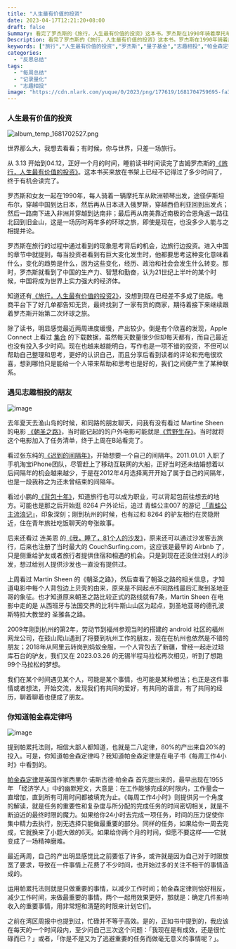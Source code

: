 ```yaml
---
title: "人生最有价值的投资"
date: 2023-04-17T12:21:20+08:00
draft: false
Summary: 看完了罗杰斯的《旅行，人生最有价值的投资》这本书。罗杰斯在1990年骑着摩托车从欧洲顿琴出发，途径伊斯坦布尔，穿越中国到达日本，然后再从日本穿越西伯利亚回到出发点；然后一路南下进入非洲穿过非洲进入南非；最后再从南美靠近南极的合恩角返一路往北回到旧金山，这是一场历时两年多的环球之旅，即使是现在，也没多少人能与之相提并论。
Description: 看完了罗杰斯的《旅行，人生最有价值的投资》这本书。罗杰斯在1990年骑着摩托车从欧洲顿琴出发，途径伊斯坦布尔，穿越中国到达日本，然后再从日本穿越西伯利亚回到出发点；然后一路南下进入非洲穿过非洲进入南非；最后再从南美靠近南极的合恩角返一路往北回到旧金山，这是一场历时两年多的环球之旅，即使是现在，也没多少人能与之相提并论。
keywords: ["旅行","人生最有价值的投资","罗杰斯","量子基金","志趣相投","帕金森定律","每周工作4小时"]
categories:
  - "反思总结"
tags:
  - "每周总结"
  - "记录量化"
  - "志趣相投"
image: "https://cdn.nlark.com/yuque/0/2023/png/177619/1681704759695-fa36499e-2c77-409c-bd6b-60965cbc8aad.png"
---
```


### 人生最有价值的投资

![album_temp_1681702527.png](https://cdn.nlark.com/yuque/0/2023/png/177619/1681704759695-fa36499e-2c77-409c-bd6b-60965cbc8aad.png)

世界那么大，我想去看看；有时候，你与世界，只差一场旅行。

从 3.13 开始到04.12，正好一个月的时间，睡前读书时间读完了吉姆罗杰斯的[《旅行，人生最有价值的投资》](https://book.douban.com/subject/6556332/)。这本书买来放在书架上已经不记得过了多少时间了，终于有机会读完了。

罗杰斯和女友一起在1990年，每人骑着一辆摩托车从欧洲顿琴出发，途径伊斯坦布尔，穿越中国到达日本，然后再从日本进入俄罗斯，穿越西伯利亚回到出发点；然后一路南下进入非洲并穿越到达南非；最后再从南美靠近南极的合恩角返一路往北回到旧金山，这是一场历时两年多的环球之旅，即使是现在，也没多少人能与之相提并论。

罗杰斯在旅行的过程中通过看到的现象思考背后的机会，边旅行边投资。进入中国的章节中就提到，每当投资者看到有巨大变化发生时，他都要思考这种变化意味着什么，变化的趋势是什么，因为这些变化，经历、政治和社会会发生什么转变。那时，罗杰斯就看到了中国的生产力、智慧和勤奋，认为21世纪上半叶的某个时候，中国将成为世界上实力强大的经济体。

知道还有[《旅行，人生最有价值的投资2》](https://book.douban.com/subject/25662404/)，没想到现在已经差不多成了绝版。电商平台下了好几单都告知无货，最终找到了一家有货的商家，期待着接下来继续跟着罗杰斯开始第二次环球之旅。

除了读书，明显感觉最近两周进度缓慢，产出较少。倒是有个欣喜的发现，Apple Connect 上看过 [集合](https://t.cmcn.me/app) 的下载数据，虽然每天数量很少但却每天都有，而自己最近也没有投入多少时间。现在也越来越能明白，写作也是一项不错的投资，不但可以帮助自己整理和思考，更好的认识自己，而且分享后看到读者的评论和充电很欢喜，想到哪怕只是能给一个人带来帮助和思考也是好的，我们之间便产生了某种联系。

### 遇见志趣相投的朋友

![image](https://cdn.nlark.com/yuque/0/2023/png/177619/1681704783426-ad260adc-66e4-47f5-a577-43fcf7e1b0b0.png)

去年夏天去渔山岛的时候，和同路的朋友聊天，问我有没有看过 Martine Sheen 的电影 [《朝圣之路》](https://movie.douban.com/subject/3750104/)，当时能记起的的户外电影可能就是[《荒野生存》](https://movie.douban.com/subject/1905462/)。当时就将这个电影加入了任务清单，终于上周在B站看完了。

看过张东纯的[《迟到的间隔年》](https://book.douban.com/subject/3905366/)，开始想要一个自己的间隔年。2011.01.01 入职了手机淘宝iPhone团队，尽管赶上了移动互联网的大船，正好当时还未结婚想着以后间隔年的机会越来越少，于是在2012年4月选择离开开始了属于自己的间隔年，也是一段我称之为还未曾结束的间隔年。

看过小鹏的[《背包十年》](https://book.douban.com/subject/5264779/)，知道旅行也可以成为职业，可以背起包前往想去的地方。可能也是那之后开始逛 8264 户外论坛，追过 青蛙公主007 的游记 [「青蛙公主流浪记」](https://bbs.8264.com/thread-375179-1-1.html)，印象深刻；刚到杭州的时候，也有过和 8264 的驴友相约在灵隐附近，住在青年旅社吃饭聊天的夸张故事。

后来还看过 连美恩 的[《我，睡了，81个人的沙发》](https://book.douban.com/subject/6829323/)，原来还可以通过沙发客去旅行，后来也注册了当时最大的 CouchSurfing.com，这应该是最早的 Airbnb 了，只是侧重给驴友或者旅行者提供住宿和相遇的机会。只是到现在还没住过别人的沙发，想过给别人提供沙发也一直没有提供过。

上周看过 Martin Sheen 的《朝圣之路》，然后查看了朝圣之路的相关信息，才知道电影中每个人背包边上贝壳的由来，原来是不同起点不同路线最后汇聚到圣地亚哥的象征。也才知道原来朝圣之路比较正式的路线就有7条，Martin Sheen 在电影中走的是 从西班牙与法国交界的比利牛斯山山区为起点，到圣地亚哥的德孔波斯特拉大教堂的 圣雅各之路。

2009年刚到杭州的第2年，劳动节到福州参观当时的搭建的 android 社区的福州网龙公司，在鼓山爬山遇到了将要到杭州工作的朋友，现在在杭州也依然是不错的朋友；2018年从阿里云转岗到蚂蚁金服，一个人背包去了新疆，曾经一起走过琼库石台的驴友，我们又在 2023.03.26 的无锡半程马拉松再次相见，听到了想跑99个马拉松的梦想。

我们在某个时间遇见某个人，可能是某个事情，也可能是某种想法；也正是这件事情或者想法，开始交流，发现我们有共同的爱好，有共同的语言，有了共同的经历，聊着聊着也便成了朋友。

### 你知道帕金森定律吗

![image](https://cdn.nlark.com/yuque/0/2023/png/177619/1681704793868-d1a6a695-83a3-4218-be49-7a619a81a741.png)

提到帕累托法则，相信大部人都知道，也就是二八定律，80%的产出来自20%的投入。可是，你知道帕金森定律吗？我知道帕金森定律是在电子书《每周工作4小时》中看到的。

[帕金森定律](https://zh.wikipedia.org/wiki/%E5%B8%95%E9%87%91%E6%A3%AE%E5%AE%9A%E7%90%86)是英国作家西里尔·诺斯古德·帕金森 首先提出来的，最早出现在1955年 「经济学人」中的幽默短文，大意是：在工作能够完成的时限内，工作量会一直增加，直到所有可用时间都被填充为止。《每周工作4小时》则提供另一个角度的解读，就是任务的重要性和复杂度与所分配的完成任务的时间密切相关，就是不断迫近的最终时限的魔力。如果给你24小时去完成一项任务，时间的压力促使你集中精力去执行，别无选择只能做最重要的部分。同样的任务，如果给你一周去完成，它就换来了小题大做的6天。如果给你两个月的时间，但愿不要这样——它就变成了一场精神磨难。

最近两周，自己的产出明显感觉比之前要低了许多，或许就是因为自己对于时限放宽了要求，导致在一件事情上花费了不少时间，也开始过多的关注不相干的事情造成的。

运用帕累托法则就是只做重要的事情，以减少工作时间；帕金森定律则恰好相反，减少工作时间，来做最重要的事情。两个一起用效果更好，那就是：确定几件影响收入的重要事情，用非常短和清楚的时限来计划它们。

之前在湾区周报中也提到过，忙碌并不等于高效。是的，正如书中提到的，我应该在每天的一个时间段内，至少问自己三次这个问题：「我现在是有成效，还是很忙碌而已？」或者，「你是不是又为了逃避重要的任务而做毫无意义的事情呢？」。
